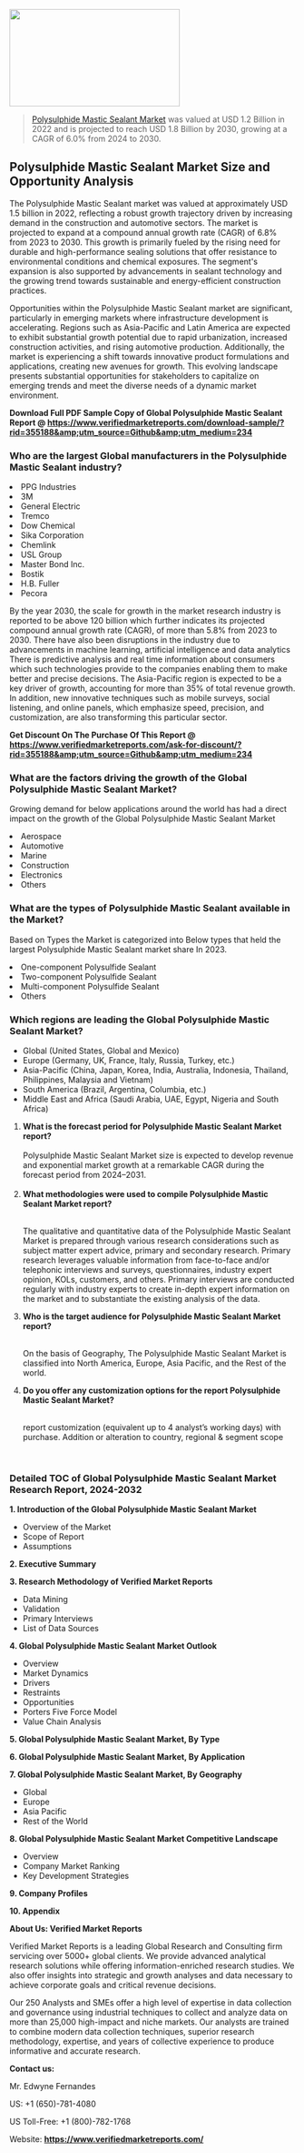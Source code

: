 
<img src="https://ffe5etoiles.com/wp-content/uploads/2024/12/MST1-300x171.png" alt="" width="300" height="171" class="alignnone size-medium wp-image-20088" /><blockquote><p><p><a href="https://www.verifiedmarketreports.com/download-sample/?rid=355188&utm_source=Github&utm_medium=234" target="_blank">Polysulphide Mastic Sealant Market</a> was valued at USD 1.2 Billion in 2022 and is projected to reach USD 1.8 Billion by 2030, growing at a CAGR of 6.0% from 2024 to 2030.</p></blockquote><p><h2>Polysulphide Mastic Sealant Market Size and Opportunity Analysis</h2><p>The Polysulphide Mastic Sealant market was valued at approximately USD 1.5 billion in 2022, reflecting a robust growth trajectory driven by increasing demand in the construction and automotive sectors. The market is projected to expand at a compound annual growth rate (CAGR) of 6.8% from 2023 to 2030. This growth is primarily fueled by the rising need for durable and high-performance sealing solutions that offer resistance to environmental conditions and chemical exposures. The segment's expansion is also supported by advancements in sealant technology and the growing trend towards sustainable and energy-efficient construction practices.</p><p>Opportunities within the Polysulphide Mastic Sealant market are significant, particularly in emerging markets where infrastructure development is accelerating. Regions such as Asia-Pacific and Latin America are expected to exhibit substantial growth potential due to rapid urbanization, increased construction activities, and rising automotive production. Additionally, the market is experiencing a shift towards innovative product formulations and applications, creating new avenues for growth. This evolving landscape presents substantial opportunities for stakeholders to capitalize on emerging trends and meet the diverse needs of a dynamic market environment.</p></p><p class=""><strong>Download Full PDF Sample Copy of Global Polysulphide Mastic Sealant Report @ <a href="https://www.verifiedmarketreports.com/download-sample/?rid=355188&amp;utm_source=Github&amp;utm_medium=234" target="_blank">https://www.verifiedmarketreports.com/download-sample/?rid=355188&amp;utm_source=Github&amp;utm_medium=234</a></strong></p><h3 id="" class="">Who are the largest Global manufacturers in the Polysulphide Mastic Sealant industry?</h3><p><li>PPG Industries</li><li> 3M</li><li> General Electric</li><li> Tremco</li><li> Dow Chemical</li><li> Sika Corporation</li><li> Chemlink</li><li> USL Group</li><li> Master Bond Inc.</li><li> Bostik</li><li> H.B. Fuller</li><li> Pecora</li></p><div class=""><div class="" dir="" data-message-author-role="" data-message-id="" data-message-model-slug=""><div class=""><div class=""><div class=""><div class="" dir="" data-message-author-role="" data-message-id="" data-message-model-slug=""><div class=""><div class=""><p>By the year 2030, the scale for growth in the market research industry is reported to be above 120 billion which further indicates its projected compound annual growth rate (CAGR), of more than 5.8% from 2023 to 2030. There have also been disruptions in the industry due to advancements in machine learning, artificial intelligence and data analytics There is predictive analysis and real time information about consumers which such technologies provide to the companies enabling them to make better and precise decisions. The Asia-Pacific region is expected to be a key driver of growth, accounting for more than 35% of total revenue growth. In addition, new innovative techniques such as mobile surveys, social listening, and online panels, which emphasize speed, precision, and customization, are also transforming this particular sector.</p><p><strong>Get Discount On The Purchase Of This Report @&nbsp; <a href="https://www.verifiedmarketreports.com/ask-for-discount/?rid=355188&amp;utm_source=Github&amp;utm_medium=234" target="_blank">https://www.verifiedmarketreports.com/ask-for-discount/?rid=355188&amp;utm_source=Github&amp;utm_medium=234</a></strong></p></div></div></div></div></div></div></div></div><h3 id="" class="">What are the factors driving the growth of the Global Polysulphide Mastic Sealant Market?</h3><p id="" class="">Growing demand for below applications around the world has had a direct impact on the growth of the Global Polysulphide Mastic Sealant Market</p><p id="" class=""><li>Aerospace</li><li> Automotive</li><li> Marine</li><li> Construction</li><li> Electronics</li><li> Others</li></p><h3 id="" class="">What are the types of Polysulphide Mastic Sealant available in the Market?</h3><p id="" class="">Based on Types the Market is categorized into Below types that held the largest Polysulphide Mastic Sealant market share In 2023.</p><p id="" class=""><li>One-component Polysulfide Sealant</li><li> Two-component Polysulfide Sealant</li><li> Multi-component Polysulfide Sealant</li><li> Others</li></p><h3 id="" class="">Which regions are leading the Global Polysulphide Mastic Sealant Market?</h3><ul><li>Global (United States, Global and Mexico)</li><li>Europe (Germany, UK, France, Italy, Russia, Turkey, etc.)</li><li>Asia-Pacific (China, Japan, Korea, India, Australia, Indonesia, Thailand, Philippines, Malaysia and Vietnam)</li><li>South America (Brazil, Argentina, Columbia, etc.)</li><li>Middle East and Africa (Saudi Arabia, UAE, Egypt, Nigeria and South Africa)</li></ul><p><ol><li><strong>What is the forecast period for Polysulphide Mastic Sealant Market report?<br /></strong><br /><span data-sheets-root="1" data-sheets-value="{&quot;1&quot;:2,&quot;2&quot;:&quot;XXXX size is expected to develop revenue and exponential market growth at a remarkable CAGR during the forecast period from 2024&ndash;2030.&quot;}" data-sheets-userformat="{&quot;2&quot;:12674,&quot;4&quot;:{&quot;1&quot;:2,&quot;2&quot;:16776960},&quot;10&quot;:2,&quot;11&quot;:0,&quot;15&quot;:&quot;Arial&quot;,&quot;16&quot;:12}">Polysulphide Mastic Sealant Market size is expected to develop revenue and exponential market growth at a remarkable CAGR during the forecast period from 2024&ndash;2031.</span><br /><br /></li><li><strong>What methodologies were used to compile Polysulphide Mastic Sealant Market report?<br /><br /></strong><p>The qualitative and quantitative data of the&nbsp;Polysulphide Mastic Sealant Market is prepared through various research considerations such as subject matter expert advice, primary and secondary research. Primary research leverages valuable information from face-to-face and/or telephonic interviews and surveys, questionnaires, industry expert opinion, KOLs, customers, and others. Primary interviews are conducted regularly with industry experts to create in-depth expert information on the market and to substantiate the existing analysis of the data.&nbsp;</p></li><li><strong>Who is the target audience for Polysulphide Mastic Sealant Market report?<br /><br /></strong><p>On the basis of Geography, The&nbsp;Polysulphide Mastic Sealant Market is classified into North America, Europe, Asia Pacific, and the Rest of the world.</p></li><li><strong>Do you offer any customization options for the report Polysulphide Mastic Sealant Market?<br /><br /></strong><p>report customization (equivalent up to 4 analyst&rsquo;s working days) with purchase. Addition or alteration to country, regional &amp; segment scope</p><p>&nbsp;</p></li></ol></p><h3 id="" class="">Detailed TOC of Global Polysulphide Mastic Sealant Market Research Report, 2024-2032</h3><p id="" class=""><strong>1. Introduction of the Global Polysulphide Mastic Sealant Market</strong></p><ul><li>Overview of the Market</li><li>Scope of Report</li><li>Assumptions</li></ul><p id="" class=""><strong>2. Executive Summary</strong></p><p id="" class=""><strong>3. Research Methodology of&nbsp;Verified Market Reports</strong></p><ul><li>Data Mining</li><li>Validation</li><li>Primary Interviews</li><li>List of Data Sources</li></ul><p id="" class=""><strong>4. Global Polysulphide Mastic Sealant Market Outlook</strong></p><ul><li>Overview</li><li>Market Dynamics</li><li>Drivers</li><li>Restraints</li><li>Opportunities</li><li>Porters Five Force Model</li><li>Value Chain Analysis</li></ul><p id="" class=""><strong>5. Global Polysulphide Mastic Sealant Market, By&nbsp;Type</strong></p><p id="" class=""><strong>6. Global Polysulphide Mastic Sealant Market, By Application</strong></p><p id="" class=""><strong>7. Global Polysulphide Mastic Sealant Market, By Geography</strong></p><ul><li>Global</li><li>Europe</li><li>Asia Pacific</li><li>Rest of the World</li></ul><p id="" class=""><strong>8. Global Polysulphide Mastic Sealant Market Competitive Landscape</strong></p><ul><li>Overview</li><li>Company Market Ranking</li><li>Key Development Strategies</li></ul><p id="" class=""><strong>9. Company Profiles</strong></p><p id="" class=""><strong>10. Appendix</strong></p><p id="" class=""><strong>About Us: Verified Market Reports</strong></p><p id="" class="">Verified Market Reports is a leading Global Research and Consulting firm servicing over 5000+ global clients. We provide advanced analytical research solutions while offering information-enriched research studies. We also offer insights into strategic and growth analyses and data necessary to achieve corporate goals and critical revenue decisions.</p><p id="" class="">Our 250 Analysts and SMEs offer a high level of expertise in data collection and governance using industrial techniques to collect and analyze data on more than 25,000 high-impact and niche markets. Our analysts are trained to combine modern data collection techniques, superior research methodology, expertise, and years of collective experience to produce informative and accurate research.</p><p id="" class=""><strong>Contact us:</strong></p><p id="" class="">Mr. Edwyne Fernandes</p><p id="" class="">US: +1 (650)-781-4080</p><p id="" class="">US Toll-Free: +1 (800)-782-1768</p><p id="" class="">Website: <a target="" data-test-app-aware-link=""><strong>https://www.verifiedmarketreports.com/</strong></a></p>

